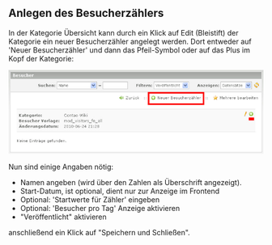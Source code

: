 ## Anlegen des Besucherzählers

In der Kategorie Übersicht kann durch ein Klick auf Edit (Bleistift) der Kategorie
ein neuer Besucherzähler angelegt werden. Dort entweder auf 'Neuer Besucherzähler'
und dann das Pfeil-Symbol oder auf das Plus im Kopf der Kategorie:

![Anlegen des Besucherzählers](images/visitors_de_backend_besucherzaehler_neu.jpg)

Nun sind einige Angaben nötig:

* Namen angeben (wird über den Zahlen als Überschrift angezeigt).
* Start-Datum, ist optional, dient nur zur Anzeige im Frontend
* Optional: 'Startwerte für Zähler' eingeben
* Optional: 'Besucher pro Tag' Anzeige aktivieren
* "Veröffentlicht" aktivieren

anschließend ein Klick auf "Speichern und Schließen".

